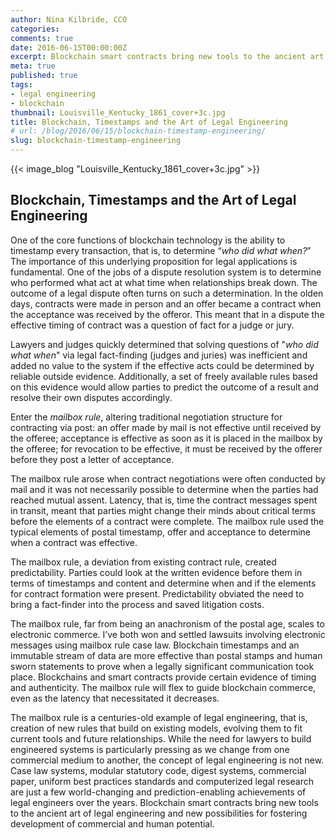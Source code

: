 ```yaml
---
author: Nina Kilbride, CCO
categories:
comments: true
date: 2016-06-15T00:00:00Z
excerpt: Blockchain smart contracts bring new tools to the ancient art of legal engineering.
meta: true
published: true
tags:
- legal engineering
- blockchain
thumbnail: Louisville_Kentucky_1861_cover+3c.jpg
title: Blockchain, Timestamps and the Art of Legal Engineering
# url: /blog/2016/06/15/blockchain-timestamp-engineering/
slug: blockchain-timestamp-engineering
---
```


{{< image_blog "Louisville_Kentucky_1861_cover+3c.jpg" >}}

## Blockchain, Timestamps and the Art of Legal Engineering

One of the core functions of blockchain technology is the ability to timestamp every transaction, that is, to determine “*who did what when?*” The importance of this underlying proposition for legal applications is fundamental. One of the jobs of a dispute resolution system is to determine who performed what act at what time when relationships break down. The outcome of a legal dispute often turns on such a determination. In the olden days, contracts were made in person and an offer became a contract when the acceptance was received by the offeror. This meant that in a dispute the effective timing of contract was a question of fact for a judge or jury.

Lawyers and judges quickly determined that solving questions of "*who did what when*" via legal fact-finding (judges and juries) was inefficient and added no value to the system if the effective acts could be determined by reliable outside evidence. Additionally, a set of freely available rules based on this evidence would allow parties to predict the outcome of  a result and resolve their own disputes accordingly.

Enter the *mailbox rule*, altering traditional negotiation structure for contracting via post: an offer made by mail is not effective until received by the offeree; acceptance is effective as soon as it is placed in the mailbox by the offeree; for revocation to be effective, it must be received by the offerer before they post a letter of acceptance.

The mailbox rule arose when contract negotiations were often conducted by mail and it was not necessarily possible to determine when the parties had reached mutual assent. Latency, that is, time the contract messages spent in transit, meant that parties might change their minds about critical terms before the elements of a contract were complete. The mailbox rule used the typical elements of postal timestamp, offer and acceptance to determine when a contract was effective.

The mailbox rule, a deviation from existing contract rule, created predictability. Parties could look at the written evidence before them in terms of timestamps and content and determine when and if the elements for contract formation were present. Predictability obviated the need to bring a fact-finder into the process and saved litigation costs.

The mailbox rule, far from being an anachronism of the postal age, scales to electronic commerce. I’ve both won and settled lawsuits involving electronic messages using mailbox rule case law. Blockchain timestamps and an immutable stream of data are more effective than postal stamps and human sworn statements to prove when a legally significant communication took place. Blockchains and smart contracts provide certain evidence of timing and authenticity. The mailbox rule will flex to guide blockchain commerce, even as the latency that necessitated it decreases.

The mailbox rule is a centuries-old example of legal engineering, that is, creation of new rules that build on existing models, evolving them to fit current tools and future relationships. While the need for lawyers to build engineered systems is particularly pressing as we change from one commercial medium to another, the concept of legal engineering is not new. Case law systems, modular statutory code, digest systems, commercial paper, uniform best practices standards and computerized legal research are just a few world-changing and prediction-enabling achievements of legal engineers over the years. Blockchain smart contracts bring new tools to the ancient art of legal engineering and new possibilities for fostering development of commercial and human potential.
